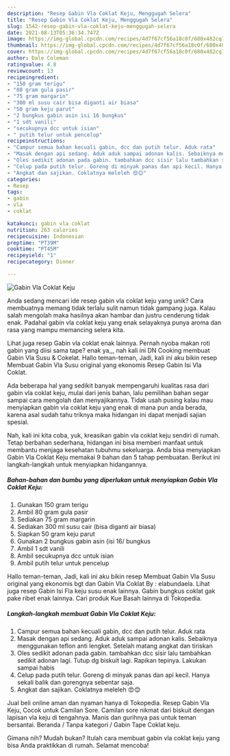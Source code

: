 ```yaml
---
description: "Resep Gabin Vla Coklat Keju, Menggugah Selera"
title: "Resep Gabin Vla Coklat Keju, Menggugah Selera"
slug: 1542-resep-gabin-vla-coklat-keju-menggugah-selera
date: 2021-08-13T05:36:34.747Z
image: https://img-global.cpcdn.com/recipes/4d7f67cf56a18c0f/680x482cq70/gabin-vla-coklat-keju-foto-resep-utama.jpg
thumbnail: https://img-global.cpcdn.com/recipes/4d7f67cf56a18c0f/680x482cq70/gabin-vla-coklat-keju-foto-resep-utama.jpg
cover: https://img-global.cpcdn.com/recipes/4d7f67cf56a18c0f/680x482cq70/gabin-vla-coklat-keju-foto-resep-utama.jpg
author: Dale Coleman
ratingvalue: 4.8
reviewcount: 13
recipeingredient:
- "150 gram terigu"
- "80 gram gula pasir"
- "75 gram margarin"
- "300 ml susu cair bisa diganti air biasa"
- "50 gram keju parut"
- "2 bungkus gabin asin isi 16 bungkus"
- "1 sdt vanili"
- "secukupnya dcc untuk isian"
- " putih telur untuk pencelup"
recipeinstructions:
- "Campur semua bahan kecuali gabin, dcc dan putih telur. Aduk rata"
- "Masak dengan api sedang. Aduk aduk sampai adonan kalis. Sebaiknya menggunakan teflon anti lengket. Setelah matang angkat dan tiriskan"
- "Oles sedikit adonan pada gabin. tambahkan dcc sisir lalu tambahkan sedikit adonan lagi. Tutup dg biskuit lagi. Rapikan tepinya. Lakukan sampai habis"
- "Celup pada putih telur. Goreng di minyak panas dan api kecil. Hanya sekali balik dan gorengnya sebentar saja."
- "Angkat dan sajikan. Coklatnya meleleh 😍😊"
categories:
- Resep
tags:
- gabin
- vla
- coklat

katakunci: gabin vla coklat 
nutrition: 263 calories
recipecuisine: Indonesian
preptime: "PT39M"
cooktime: "PT45M"
recipeyield: "1"
recipecategory: Dinner

---
```



![Gabin Vla Coklat Keju](https://img-global.cpcdn.com/recipes/4d7f67cf56a18c0f/680x482cq70/gabin-vla-coklat-keju-foto-resep-utama.jpg)

Anda sedang mencari ide resep gabin vla coklat keju yang unik? Cara membuatnya memang tidak terlalu sulit namun tidak gampang juga. Kalau salah mengolah maka hasilnya akan hambar dan justru cenderung tidak enak. Padahal gabin vla coklat keju yang enak selayaknya punya aroma dan rasa yang mampu memancing selera kita.

Lihat juga resep Gabin vla coklat enak lainnya. Pernah nyoba makan roti gabin yang diisi sama tape? enak ya,,, nah kali ini DN Cooking membuat Gabin Vla Susu &amp; Cokelat. Hallo teman-teman, Jadi, kali ini aku bikin resep Membuat Gabin Vla Susu original yang ekonomis Resep Gabin Isi Vla Coklat.

Ada beberapa hal yang sedikit banyak mempengaruhi kualitas rasa dari gabin vla coklat keju, mulai dari jenis bahan, lalu pemilihan bahan segar sampai cara mengolah dan menyajikannya. Tidak usah pusing kalau mau menyiapkan gabin vla coklat keju yang enak di mana pun anda berada, karena asal sudah tahu triknya maka hidangan ini dapat menjadi sajian spesial.


Nah, kali ini kita coba, yuk, kreasikan gabin vla coklat keju sendiri di rumah. Tetap berbahan sederhana, hidangan ini bisa memberi manfaat untuk membantu menjaga kesehatan tubuhmu sekeluarga. Anda bisa menyiapkan Gabin Vla Coklat Keju memakai 9 bahan dan 5 tahap pembuatan. Berikut ini langkah-langkah untuk menyiapkan hidangannya.

<!--inarticleads1-->

##### Bahan-bahan dan bumbu yang diperlukan untuk menyiapkan Gabin Vla Coklat Keju:

1. Gunakan 150 gram terigu
1. Ambil 80 gram gula pasir
1. Sediakan 75 gram margarin
1. Sediakan 300 ml susu cair (bisa diganti air biasa)
1. Siapkan 50 gram keju parut
1. Gunakan 2 bungkus gabin asin (isi 16/ bungkus
1. Ambil 1 sdt vanili
1. Ambil secukupnya dcc untuk isian
1. Ambil  putih telur untuk pencelup


Hallo teman-teman, Jadi, kali ini aku bikin resep Membuat Gabin Vla Susu original yang ekonomis bgt dan Gabin Vla Coklat By : elabundaela. Lihat juga resep Gabin Isi Fla keju susu enak lainnya. Gabin bungkus coklat gak pake ribet enak lainnya. Cari produk Kue Basah lainnya di Tokopedia. 

<!--inarticleads2-->

##### Langkah-langkah membuat Gabin Vla Coklat Keju:

1. Campur semua bahan kecuali gabin, dcc dan putih telur. Aduk rata
1. Masak dengan api sedang. Aduk aduk sampai adonan kalis. Sebaiknya menggunakan teflon anti lengket. Setelah matang angkat dan tiriskan
1. Oles sedikit adonan pada gabin. tambahkan dcc sisir lalu tambahkan sedikit adonan lagi. Tutup dg biskuit lagi. Rapikan tepinya. Lakukan sampai habis
1. Celup pada putih telur. Goreng di minyak panas dan api kecil. Hanya sekali balik dan gorengnya sebentar saja.
1. Angkat dan sajikan. Coklatnya meleleh 😍😊


Jual beli online aman dan nyaman hanya di Tokopedia. Resep Gabin Vla Keju, Cocok untuk Camilan Sore. Camilan sore nikmat dari biskuit dengan lapisan vla keju di tengahnya. Manis dan gurihnya pas untuk teman bersantai. Beranda / Tanpa kategori / Gabin Tape Coklat keju. 

Gimana nih? Mudah bukan? Itulah cara membuat gabin vla coklat keju yang bisa Anda praktikkan di rumah. Selamat mencoba!
